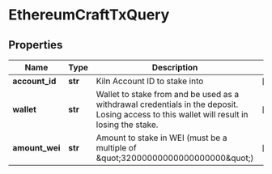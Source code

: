 # EthereumCraftTxQuery


## Properties
Name | Type | Description | Notes
------------ | ------------- | ------------- | -------------
**account_id** | **str** | Kiln Account ID to stake into | [optional] 
**wallet** | **str** | Wallet to stake from and be used as a withdrawal credentials in the deposit. Losing access to this wallet will result in losing the stake. | [optional] 
**amount_wei** | **str** | Amount to stake in WEI (must be a multiple of \&quot;32000000000000000000\&quot;) | [optional] 


